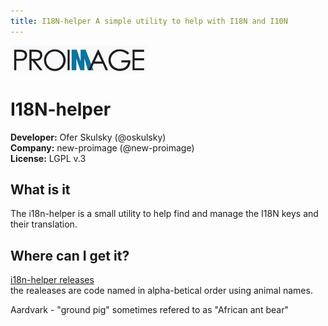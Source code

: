 ```yaml
---
title: I18N-helper A simple utility to help with I18N and I10N
---
```


[![New ProImage](/images/ProImage.png)](http://www.new-proimage.com/)
# I18N-helper  
__Developer:__ Ofer Skulsky (@oskulsky)  
__Company:__ new-proimage (@new-proimage)  
__License:__ LGPL v.3

## What is it
The i18n-helper is a small utility to help find and manage the I18N keys and their translation.

## Where can I get it?
[i18n-helper releases](https://github.com/new-proimage/i18n-helper/releases)  
the realeases are code named in alpha-betical order using animal names.

Aardvark - "ground pig" sometimes refered to as "African ant bear"